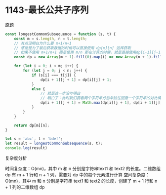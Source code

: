 # 1143-最长公共子序列
[原题](https://leetcode-cn.com/problems/longest-common-subsequence/)

```javascript
const longestCommonSubsequence = function (s, t) {
    const m = s.length, n = t.length;
    // 有点没明白为什么要 m+1/n+1
    // 感觉是为了最后获取数据的时候可以直接使用 dp[m][n] 这样获取
    // 如果不使用 m+1/n+1 而是使用 m/n 那在计算的时候，就是直接使用dp[i-1][j-1]这种了 
    const dp = new Array(m + 1).fill(0).map(() => new Array(n + 1).fill(0));

    for (let i = 0; i < m; i++) {
        for (let j = 0; j < n; j++) {
            if (s[i] === t[j]) {
                dp[i + 1][j + 1] = dp[i][j] + 1;
            }
            else {
                // 就是这一步没咋明白
                // 明白了：此时我们要看两个字符串分别单独往回撤一个字符串的对比情况，获取两者的最大值即可
                dp[i + 1][j + 1] = Math.max(dp[i][j + 1], dp[i + 1][j]);
            }
        }
    }

    return dp[m][n];
}

let s = 'abc', t = 'bdef';
let result = longestCommonSubsequence(s, t);
console.log(result)
```

复杂度分析

时间复杂度：O(mn)，其中 m 和 n 分别是字符串text1 和  text2 的长度。二维数组 dp 有 m + 1 行和 n + 1 列，需要对 dp 中的每个元素进行计算
空间复杂度：O(mn)，其中 m 和 n 分别是字符串 text1 和 text2 的长度，创建了 m + 1 行和 n + 1 列的二维数组 dp 



